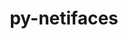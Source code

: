 ---
title: "py-netifaces"
layout: cache
categories: [package, develop-2025-04-06]
meta: {"compilers": ["gcc@11.4.0"], "num_specs": 2, "num_specs_by_stack": {"e4s": 1, "e4s-neoverse-v2": 1, "root": 2}, "oss": ["ubuntu22.04"], "platforms": ["linux"], "stacks": ["e4s", "e4s-neoverse-v2", "root"], "targets": ["neoverse_v2", "x86_64_v3"], "versions": ["0.11.0"]}
spec_details: [{"compiler": "gcc@11.4.0", "hash": "mbjtgeenp6frjjsee5svew3lk3uy64ac", "os": "ubuntu22.04", "platform": "linux", "size": "-", "stacks": ["e4s-neoverse-v2", "root"], "target": "neoverse_v2", "variants": ["build_system=python_pip"], "versions": ["0.11.0"]}, {"compiler": "gcc@11.4.0", "hash": "z4dqyg6r7dqfmoztjcjwkm2altgm2m7f", "os": "ubuntu22.04", "platform": "linux", "size": "-", "stacks": ["e4s", "root"], "target": "x86_64_v3", "variants": ["build_system=python_pip"], "versions": ["0.11.0"]}]
---